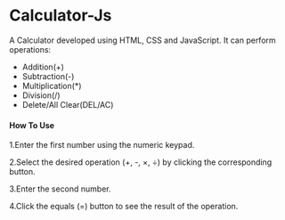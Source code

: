 # Calculator-Js
A Calculator developed using HTML, CSS and JavaScript. It can perform operations:
- Addition(+)
- Subtraction(-)
- Multiplication(*)
- Division(/)
- Delete/All Clear(DEL/AC)

#### How To Use ####
1.Enter the first number using the numeric keypad.

2.Select the desired operation (+, -, ×, ÷) by clicking the corresponding button.

3.Enter the second number.

4.Click the equals (=) button to see the result of the operation.
